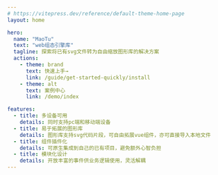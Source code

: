 ```yaml
---
# https://vitepress.dev/reference/default-theme-home-page
layout: home

hero:
  name: "MaoTu"
  text: "web组态引擎库"
  tagline: 探索将已有svg文件转为自由缩放图形库的解决方案
  actions:
    - theme: brand
      text: 快速上手→
      link: /guide/get-started-quickly/install
    - theme: alt
      text: 案例中心
      link: /demo/index

features:
  - title: 多设备可用
    details: 同时支持pc端和移动端设备
  - title: 易于拓展的图形库
    details: 图形库支持svg代码片段，可自由拓展vue组件，亦可直接导入本地文件
  - title: 组件插件化
    details: 可原生集成到自己的已有项目，避免额外心智负担
  - title: 模块化设计
    details: 开放丰富的事件供业务逻辑使用，灵活解耦
---
```


